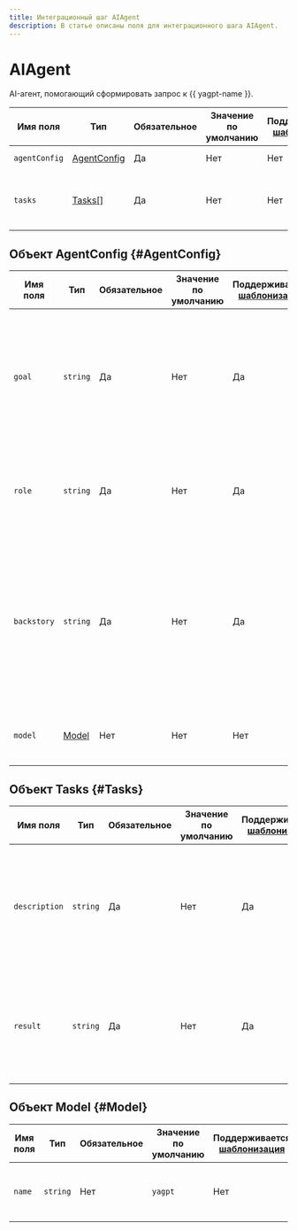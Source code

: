 ```yaml
---
title: Интеграционный шаг AIAgent
description: В статье описаны поля для интеграционного шага AIAgent.
---
```


# AIAgent

AI-агент, помогающий сформировать запрос к {{ yagpt-name }}.

Имя поля | Тип | Обязательное | Значение по умолчанию | Поддерживается [шаблонизация](../../templating.md) | Описание
--- | --- |--- | --- | --- | ---
`agentConfig`| [AgentConfig](#AgentConfig) | Да | Нет | Нет | Настройки AI-агента.
`tasks`| [Tasks[]](#Tasks) | Да | Нет | Нет | Задачи, которые должен выполнить AI-агент.

## Объект AgentConfig {#AgentConfig}

Имя поля | Тип | Обязательное | Значение по умолчанию | Поддерживается [шаблонизация](../../templating.md) | Описание
--- | --- |--- | --- | --- | ---
`goal`| `string` | Да | Нет | Да | Индивидуальная цель, которой руководствуется AI-агент при принятии решений. Например: «помочь с выбором автозапчастей для указанного автомобиля».
`role`| `string` | Да | Нет | Да | Роль, которая определяет функции и опыт AI-агента. Например: «консультант по выбору автозапчастей».
`backstory`| `string` | Да | Нет | Да | Предыстория, которая определяет индивидуальность AI-агента и обогащает контекст. Например: «ты находишь лучшие автозапчасти по соотношению цены и качества и кратко объясняешь свой выбор».
`model`| [Model](#Model) | Нет | Нет | Нет | Большая языковая модель, которая будет использоваться AI-агентом.

## Объект Tasks {#Tasks}

Имя поля | Тип | Обязательное | Значение по умолчанию | Поддерживается [шаблонизация](../../templating.md) | Описание
--- | --- |--- | --- | --- | ---
`description`| `string` | Да | Нет | Да | Описание задачи, которую должен выполнить AI-агент. Например: «подбери масляный фильтр для LADA Granta».
`result`| `string` | Да | Нет | Да | Описание вида ожидаемого результата. Например: «список адресов магазинов, где можно купить подходящие автозапчасти».

## Объект Model {#Model}

Имя поля | Тип | Обязательное | Значение по умолчанию | Поддерживается [шаблонизация](../../templating) | Описание
--- | --- |--------------|-----------------------|-------------------------------------------------| ---
`name`| `string` | Нет | `yagpt` | Нет | Имя модели. [Список доступных моделей](../../../../../foundation-models/concepts/yandexgpt/models.md#generation).
